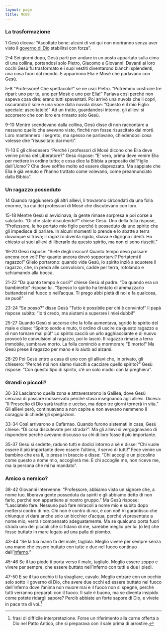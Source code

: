 ```yaml
---
layout: page
title: Mc09
---
```


### La trasformazione
1 Gesù diceva: “Ascoltate bene: alcuni di voi qui non moriranno senza
aver visto il [governo di
Dio](../glossario.txt "glossario: governo di Dio") stabilirsi con
forza”.

2-4 Sei giorni dopo, Gesù partì per andare in un posto appartato sulla
cima di una collina, portandosi solo Pietro, Giacomo e Giovanni. Davanti
ai loro occhi Gesù fu trasformato e i suoi vestiti diventarono bianchi
splendenti, una cosa fuori dal mondo. E apparirono Elia e Mosé che
parlavano con Gesù.

5-8 “Professore! Che spettacolo!” se ne uscì Pietro. “Potremmo costruire
tre ripari: uno per te, uno per Mosè e uno per Elia!” Parlava così
perché non sapeva cosa dire: erano tutti spaventati. Poi arrivò una
nuvola che li coprì, oscurando il sole e una voce dalla nuvola disse:
“Questo è il mio Figlio speciale: ascoltatelo!” Ad un tratto,
guardandosi intorno, gli allievi si accorsero che con loro era rimasto
solo Gesù.

9-10 Mentre scendevano dalla collina, Gesù disse di non raccontare a
nessuno quello che avevano visto, finché non fosse risuscitato dai
morti. Loro mantennero il segreto, ma spesso ne parlavano, chiedendosi
cosa volesse dire “risuscitato dai morti”.

11-13 E gli chiedesero “Perché i professori di Mosé dicono che Elia deve
venire prima del Liberatore?” Gesù rispose: “E’ vero, prima deve venire
Elia per mettere in ordine tutto; e cosa dice la Bibbia a proposito
del”Figlio dell’Uomo“? Che deve soffire molto ed essere disprezzato. Ma
sappiate che Elia è già venuto e l’hanno trattato come volevano, come
preannunciato dalla Bibbia”.

### Un ragazzo posseduto
14 Quando raggiunsero gli altri allievi, li trovarono circondati da una
folla enorme, tra cui dei professori di Mosé che discutevano con loro.

15-18 Mentre Gesù si avvicinava, la gente rimase sorpresa e poi corse a
salutarlo. “Di che state discutendo?” chiese Gesù. Uno della folla
rispose, “Professore, le ho portato mio figlio perché è posseduto da uno
spirito che gli impedisce di parlare. In alcuni momenti lo prende e lo
sbatte a terra dovunque si trova; il ragazzo diventa rigido, sbava e
digrigna i denti. Ho chiesto ai suoi allievi di liberarlo da questo
spirito, ma non ci sono riusciti.”

19-20 Gesù rispose: “Siete degli insicuri! Quanto tempo devo passare
ancora con voi? Per quanto ancora dovrò sopportarvi? Portatemi il
ragazzo!” Glielo portarono: quando vide Gesù, lo spirito inziò a
scuotere il ragazzo, che, in preda alle convulsioni, cadde per terra,
rotolando e schiumando alla bocca.

21-22 “Da quanto tempo è così?” chiese Gesù al padre. “Da quando era un
bambinetto” rispose lui. “Spesso lo spirito ha tentato di ammazzarlo
buttandosi nel fuoco o nell’acqua. Ti prego abbi pietà di noi e fa
qualcosa, se puoi!”

23-24 “Se posso?” disse Gesù “Tutto è possibile per chi è convinto!” Il
papà rispose subito: “Io ti credo, ma aiutami a superare i miei dubbi!”

25-27 Quando Gesù si accorse che la folla aumentava, sgridò lo spirito
del male e disse: “Spirito sordo e muto, ti ordino di uscire da questo
ragazzo e di non tornare mai più!” Lo spirito cacciò un urlo
agghiacciante e di nuovo provocò le convulsioni al ragazzo, poi lo
lasciò. Il ragazzo rimase a terra immobile, sembrava morto. La folla
cominciò a mormorare “È morto!” Ma Gesù prese il ragazzo per mano e lo
aiutò ad alzarsi.

28-29 Poi Gesù entro a casa di uno con gli allievi che, in privato, gli
chiesero: “Perché noi non siamo riusciti a cacciare quello spirito?”
Gesù rispose: “Con questo tipo di spirito, c’è un solo modo: con la
preghiera”.

### Grandi o piccoli?
30-32 Lasciarono quella zona e attraversarono la Galilea, dove Gesù
cercava di passare inosservato perché stava insegnando agli allievi.
Diceva: “Il Prescelto di Dio sarà tradito e ucciso, ma dopo tre giorni
tornerà in vita.” Gli allievi però, continuavano a non capire e non
avevano nemmeno il coraggio di chiedergli spiegazioni.

33-34 Così arrivarono a Cafàrnao. Quando furono sistemati in casa, Gesù
chiese: “Di cosa discutevate per strada?”. Ma gli allievi si
vergognavano di rispondere perché avevano discusso su chi di loro fosse
il più importante.

35-37 Gesù si sedette, radunò tutti e dodici intorno a sé e disse: “Chi
vuole essere il più importante deve essere l’ultimo, il servo di tutti!”
Fece venire un bambino che era lì, lo prese in braccio e disse: “Chi
accoglie un piccolino come questo a nome mio, accoglierà me. E chi
accoglie me, non riceve me, ma la persona che mi ha mandato”.

### Amico o nemico?
38-42 Giovanni intervenne: “Professore, abbiamo visto un signore che, a
nome tuo, liberava gente posseduta da spiriti e gli abbiamo detto di non
farlo, perché non appartiene al nostro gruppo.” Ma Gesù rispose:
“Lasciatelo fare. Nessuno può fare miracoli a nome mio e subito dopo
mettersi contro di me. Chi non è contro di noi, è con noi! Vi garantisco
che chiunque vi darà anche solo un bicchier d’acqua, perché vi
presentate a nome mio, verrà ricompensato adeguatamente. Ma se qualcuno
porta fuori strada uno dei piccoli che si fidano di me, sarebbe meglio
per lui (o lei) che fosse buttato in mare legato ad una palla di piombo.

43-44 “Se la tua mano fa del male, tagliala. Meglio vivere per sempre
senza una mano che essere buttato con tutte e due nel fuoco continuo
dell’[inferno](../glossario.txt "glossario: inferno").”

45-46 Se il tuo piede ti porta verso il male, taglialo. Meglio essere
zoppo e vivere per sempre, che essere buttato nell’inferno con tutti e
due i piedi.

47-50 E se il tuo occhio ti fa sbagliare, cavalo. Meglio entrare con un
occhio solo sotto il governo di Dio, che avere due occhi ed essere
buttato nel fuoco dell’inferno dove l’anima non muore mai e il fuoco non
si spegne, perché tutti verranno preparati con il fuoco. Il sale è
buono, ma se diventa insipido come potete ridargli sapore? Perciò
abbiate un forte sapore di Dio, e vivete in pace tra di voi.[^8]

[^8]: frasi di difficile interpretazione. Forse un riferimento alla
    carne offerta a Dio nel Patto Antico, che si preparava con il sale
    prima di arrostire.